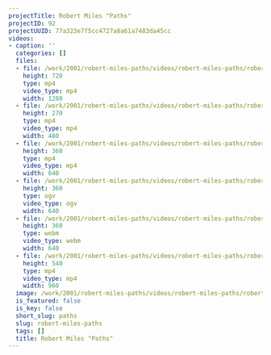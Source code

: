```yaml
---
projectTitle: Robert Miles "Paths"
projectID: 92
projectUUID: 77a323e7f5cc4727a8a61a7483da45cc
videos:
- caption: ''
  categories: []
  files:
  - file: /work/2001/robert-miles-paths/videos/robert-miles-paths/robert-miles-paths-1280x720.mp4
    height: 720
    type: mp4
    video_type: mp4
    width: 1280
  - file: /work/2001/robert-miles-paths/videos/robert-miles-paths/robert-miles-paths-480x270.mp4
    height: 270
    type: mp4
    video_type: mp4
    width: 480
  - file: /work/2001/robert-miles-paths/videos/robert-miles-paths/robert-miles-paths-640x360.mp4
    height: 360
    type: mp4
    video_type: mp4
    width: 640
  - file: /work/2001/robert-miles-paths/videos/robert-miles-paths/robert-miles-paths-640x360.ogv
    height: 360
    type: ogv
    video_type: ogv
    width: 640
  - file: /work/2001/robert-miles-paths/videos/robert-miles-paths/robert-miles-paths-640x360.webm
    height: 360
    type: webm
    video_type: webm
    width: 640
  - file: /work/2001/robert-miles-paths/videos/robert-miles-paths/robert-miles-paths-960x540.mp4
    height: 540
    type: mp4
    video_type: mp4
    width: 960
  image: /work/2001/robert-miles-paths/videos/robert-miles-paths/robert-miles-paths.04.jpg
  is_featured: false
  is_key: false
  short_slug: paths
  slug: robert-miles-paths
  tags: []
  title: Robert Miles "Paths"
---
```

